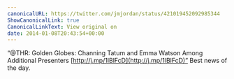 ```yaml
---
canonicalURL: https://twitter.com/jmjordan/status/421019452092985344
ShowCanonicalLink: true
CanonicalLinkText: View original on
date: 2014-01-08T20:43:54+00:00
---
```

“@THR: Golden Globes: Channing Tatum and Emma Watson Among Additional Presenters [http://j.mp/1lBlFcD](http://j.mp/1lBlFcD)” Best news of the day.